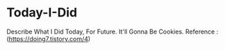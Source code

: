 # Today-I-Did
Describe What I Did Today, For Future. It'll Gonna Be Cookies.
Reference : (https://doing7.tistory.com/4)
